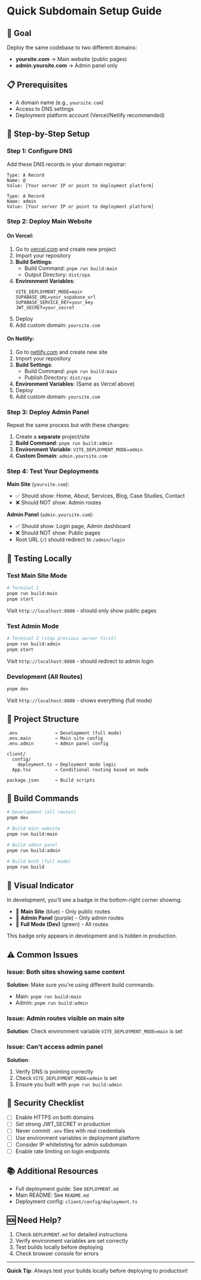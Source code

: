 # Quick Subdomain Setup Guide

## 🎯 Goal
Deploy the same codebase to two different domains:
- **yoursite.com** → Main website (public pages)
- **admin.yoursite.com** → Admin panel only

## 📋 Prerequisites
- A domain name (e.g., `yoursite.com`)
- Access to DNS settings
- Deployment platform account (Vercel/Netlify recommended)

## 🚀 Step-by-Step Setup

### Step 1: Configure DNS
Add these DNS records in your domain registrar:

```
Type: A Record
Name: @
Value: [Your server IP or point to deployment platform]

Type: A Record  
Name: admin
Value: [Your server IP or point to deployment platform]
```

### Step 2: Deploy Main Website

#### On Vercel:
1. Go to [vercel.com](https://vercel.com) and create new project
2. Import your repository
3. **Build Settings**:
   - Build Command: `pnpm run build:main`
   - Output Directory: `dist/spa`
4. **Environment Variables**:
   ```
   VITE_DEPLOYMENT_MODE=main
   SUPABASE_URL=your_supabase_url
   SUPABASE_SERVICE_KEY=your_key
   JWT_SECRET=your_secret
   ```
5. Deploy
6. Add custom domain: `yoursite.com`

#### On Netlify:
1. Go to [netlify.com](https://netlify.com) and create new site
2. Import your repository
3. **Build Settings**:
   - Build Command: `pnpm run build:main`
   - Publish Directory: `dist/spa`
4. **Environment Variables**: (Same as Vercel above)
5. Deploy
6. Add custom domain: `yoursite.com`

### Step 3: Deploy Admin Panel

Repeat the same process but with these changes:

1. Create a **separate** project/site
2. **Build Command**: `pnpm run build:admin`
3. **Environment Variable**: `VITE_DEPLOYMENT_MODE=admin`
4. **Custom Domain**: `admin.yoursite.com`

### Step 4: Test Your Deployments

**Main Site** (`yoursite.com`):
- ✅ Should show: Home, About, Services, Blog, Case Studies, Contact
- ❌ Should NOT show: Admin routes

**Admin Panel** (`admin.yoursite.com`):
- ✅ Should show: Login page, Admin dashboard
- ❌ Should NOT show: Public pages
- Root URL (`/`) should redirect to `/admin/login`

## 🧪 Testing Locally

### Test Main Site Mode
```bash
# Terminal 1
pnpm run build:main
pnpm start
```
Visit `http://localhost:8080` - should only show public pages

### Test Admin Mode
```bash
# Terminal 2 (stop previous server first)
pnpm run build:admin
pnpm start
```
Visit `http://localhost:8080` - should redirect to admin login

### Development (All Routes)
```bash
pnpm dev
```
Visit `http://localhost:8080` - shows everything (full mode)

## 📁 Project Structure

```
.env              → Development (full mode)
.env.main         → Main site config
.env.admin        → Admin panel config

client/
  config/
    deployment.ts → Deployment mode logic
  App.tsx         → Conditional routing based on mode

package.json      → Build scripts
```

## 🔧 Build Commands

```bash
# Development (all routes)
pnpm dev

# Build main website
pnpm run build:main

# Build admin panel
pnpm run build:admin

# Build both (full mode)
pnpm run build
```

## 🎨 Visual Indicator

In development, you'll see a badge in the bottom-right corner showing:
- 🚀 **Main Site** (blue) - Only public routes
- 🚀 **Admin Panel** (purple) - Only admin routes  
- 🚀 **Full Mode (Dev)** (green) - All routes

This badge only appears in development and is hidden in production.

## ⚠️ Common Issues

### Issue: Both sites showing same content
**Solution**: Make sure you're using different build commands:
- Main: `pnpm run build:main`
- Admin: `pnpm run build:admin`

### Issue: Admin routes visible on main site
**Solution**: Check environment variable `VITE_DEPLOYMENT_MODE=main` is set

### Issue: Can't access admin panel
**Solution**: 
1. Verify DNS is pointing correctly
2. Check `VITE_DEPLOYMENT_MODE=admin` is set
3. Ensure you built with `pnpm run build:admin`

## 🔐 Security Checklist

- [ ] Enable HTTPS on both domains
- [ ] Set strong JWT_SECRET in production
- [ ] Never commit `.env` files with real credentials
- [ ] Use environment variables in deployment platform
- [ ] Consider IP whitelisting for admin subdomain
- [ ] Enable rate limiting on login endpoints

## 📚 Additional Resources

- Full deployment guide: See `DEPLOYMENT.md`
- Main README: See `README.md`
- Deployment config: `client/config/deployment.ts`

## 🆘 Need Help?

1. Check `DEPLOYMENT.md` for detailed instructions
2. Verify environment variables are set correctly
3. Test builds locally before deploying
4. Check browser console for errors

---

**Quick Tip**: Always test your builds locally before deploying to production!
